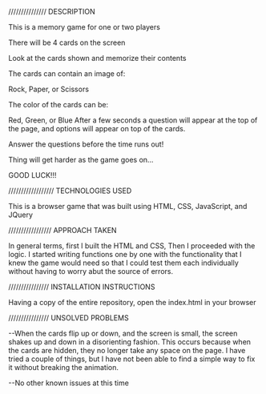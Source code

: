 /////////////// DESCRIPTION

This is a memory game for one or two players

There will be 4 cards on the screen

Look at the cards shown and memorize their contents


The cards can contain an image of:

Rock,
Paper, or
Scissors


The color of the cards can be:

Red,
Green, or
Blue
After a few seconds a question will appear at the top of the page, and options will appear on top of the cards.

Answer the questions before the time runs out!

Thing will get harder as the game goes on...

GOOD LUCK!!!



////////////////// TECHNOLOGIES USED

This is a browser game that was built using HTML, CSS, JavaScript, and JQuery



///////////////// APPROACH TAKEN

In general terms, first I built the HTML and CSS, Then I proceeded with the logic.
I started writing functions one by one with the functionality that I knew the game would need so that I could test them each individually without having to worry abut the source of errors.



//////////////// INSTALLATION INSTRUCTIONS

Having a copy of the entire repository, open the index.html in your browser



//////////////// UNSOLVED PROBLEMS

--When the cards flip up or down, and the screen is small, the screen shakes up and down in a disorienting fashion.
  This occurs because when the cards are hidden, they no longer take any space on the page.
  I have tried a couple of things, but I have not been able to find a simple way to fix it without breaking the animation.

--No other known issues at this time